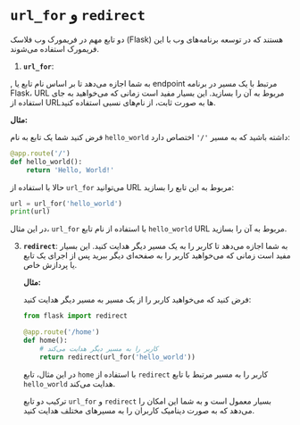 # `url_for` و `redirect` 

دو تابع مهم در فریمورک وب فلاسک (Flask) هستند که در توسعه برنامه‌های وب با این فریمورک استفاده می‌شوند.

1. **`url_for`**:


, به شما اجازه می‌دهد تا بر اساس نام تابع یا endpoint مرتبط با یک مسیر در برنامه Flask، URL مربوط به آن را بسازید. این بسیار مفید است زمانی که می‌خواهید به جای استفاده از URL‌ها به صورت ثابت، از نام‌های نسبی استفاده کنید.

**مثال:**

فرض کنید شما یک تابع به نام `hello_world` داشته باشید که به مسیر `'/'` اختصاص دارد:

   ```python
   @app.route('/')
   def hello_world():
       return 'Hello, World!'
   ```

حالا با استفاده از `url_for` می‌توانید URL مربوط به این تابع را بسازید:

   ```python
   url = url_for('hello_world')
   print(url)
   ```

در این مثال، `url_for` با استفاده از نام تابع `hello_world` URL مربوط به آن را بسازید.

3. **`redirect`**:
به شما اجازه می‌دهد تا کاربر را به یک مسیر دیگر هدایت کنید. این بسیار مفید است زمانی که می‌خواهید کاربر را به صفحه‌ای دیگر ببرید پس از اجرای یک تابع یا پردازش خاص.

   **مثال:**

   فرض کنید که می‌خواهید کاربر را از یک مسیر به مسیر دیگر هدایت کنید:

   ```python
   from flask import redirect

   @app.route('/home')
   def home():
       # کاربر را به مسیر دیگر هدایت می‌کند
       return redirect(url_for('hello_world'))
   ```

   در این مثال، تابع `home` با استفاده از `redirect` کاربر را به مسیر مرتبط با تابع `hello_world` هدایت می‌کند.

   ترکیب دو تابع `url_for` و `redirect` بسیار معمول است و به شما این امکان را می‌دهد که به صورت دینامیک کاربران را به مسیرهای مختلف هدایت کنید.


   
